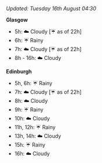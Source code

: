 *Updated: Tuesday 16th August 04:30*

**Glasgow**

* 5h: :cloud: Cloudy [:umbrella: as of 22h]
* 6h: :umbrella: Rainy
* 7h: :cloud: Cloudy [:umbrella: as of 22h]
* 8h - 16h: :cloud: Cloudy

**Edinburgh**

* 5h, 6h: :umbrella: Rainy
* 7h: :cloud: Cloudy [:umbrella: as of 22h]
* 8h: :cloud: Cloudy
* 9h: :umbrella: Rainy
* 10h: :cloud: Cloudy
* 11h, 12h: :umbrella: Rainy
* 13h, 14h: :cloud: Cloudy
* 15h: :umbrella: Rainy
* 16h: :cloud: Cloudy
